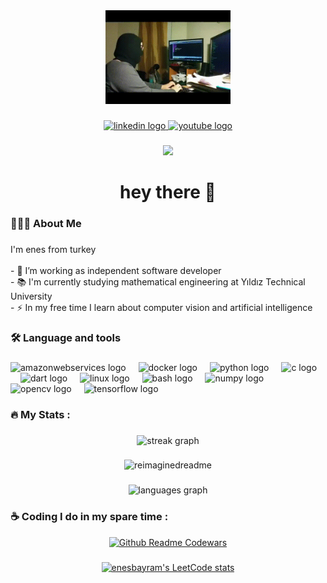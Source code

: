 <div align="center">
  <img height="150" src="profile.gif"  />
</div>

###


<div align="center">
  <a href="https://www.linkedin.com/in/enes-bayram-ab4b46208/" target="_blank">
    <img src="https://img.shields.io/static/v1?message=LinkedIn&logo=linkedin&label=&color=0077B5&logoColor=white&labelColor=&style=for-the-badge" height="25" alt="linkedin logo"  />
  </a>
  <a href="https://www.youtube.com/channel/UC2orIgI4ObFsHsU1dHUp6lg" target="_blank">
    <img src="https://img.shields.io/static/v1?message=Youtube&logo=youtube&label=&color=FF0000&logoColor=white&labelColor=&style=for-the-badge" height="25" alt="youtube logo"  />
  </a>
</div>

###

<div align="center">
  <img src="https://profile-counter.glitch.me/bayramenes/count.svg?"  />
</div>

###

<h1 align="center">hey there 👋</h1>

###

<h3 align="left">🧑🏼‍💻  About Me</h3>

###

<p align="left">I'm enes from turkey<br><br>- 🔭 I’m working as independent software developer<br>- 📚 I'm currently studying mathematical engineering at Yıldız Technical University<br>- ⚡ In my free time I learn about computer vision and artificial intelligence</p>

###

<h3 align="left">🛠 Language and tools</h3>

###

<div align="left">
  <img src="https://cdn.jsdelivr.net/gh/devicons/devicon/icons/amazonwebservices/amazonwebservices-original.svg" height="40" alt="amazonwebservices logo"  />
  <img width="12" />
  <img src="https://cdn.jsdelivr.net/gh/devicons/devicon/icons/docker/docker-plain-wordmark.svg" height="40" alt="docker logo"  />
  <img width="12" />
  <img src="https://cdn.jsdelivr.net/gh/devicons/devicon/icons/python/python-original.svg" height="40" alt="python logo"  />
  <img width="12" />
  <img src="https://cdn.jsdelivr.net/gh/devicons/devicon/icons/c/c-original.svg" height="40" alt="c logo"  />
  <img width="12" />
  <img src="https://cdn.jsdelivr.net/gh/devicons/devicon/icons/dart/dart-original.svg" height="40" alt="dart logo"  />
  <img width="12" />
  <img src="https://cdn.jsdelivr.net/gh/devicons/devicon/icons/linux/linux-original.svg" height="40" alt="linux logo"  />
  <img width="12" />
  <img src="https://cdn.jsdelivr.net/gh/devicons/devicon/icons/bash/bash-original.svg" height="40" alt="bash logo"  />
  <img width="12" />
  <img src="https://cdn.jsdelivr.net/gh/devicons/devicon/icons/numpy/numpy-original.svg" height="40" alt="numpy logo"  />
  <img width="12" />
  <img src="https://cdn.jsdelivr.net/gh/devicons/devicon/icons/opencv/opencv-original.svg" height="40" alt="opencv logo"  />
  <img width="12" />
  <img src="https://cdn.jsdelivr.net/gh/devicons/devicon/icons/tensorflow/tensorflow-original.svg" height="40" alt="tensorflow logo"  />
</div>

###

<h3 align="left">🔥   My Stats :</h3>

###

<div align="center">
  <img src="https://streak-stats.demolab.com?user=bayramenes&locale=en&mode=daily&theme=dark&hide_border=false&border_radius=5&order=3" height="220" alt="streak graph"  />
</div>

###

<div align="center">
<img src="https://myreadme.vercel.app/api/embed/bayramenes?panels=userstatistics,toprepositories,toplanguages,commitgraph" alt="reimaginedreadme" />

###
  <img src="https://github-readme-stats.vercel.app/api/top-langs?username=bayramenes&locale=en&hide_title=false&layout=compact&card_width=320&langs_count=5&theme=dracula&hide_border=false&order=2" height="150" alt="languages graph"  />
</div>


<h3 align="left">☕️   Coding I do in my spare time :</h3>
<div align = "center">

[![Github Readme Codewars](https://codewars-stats-ignacio-cuadra.vercel.app/?username=bayramenes&theme=dark)](https://github.com/ignacio-cuadra/github-readme-codewars)

###

[![enesbayram's LeetCode stats](https://leetcode-stats-six.vercel.app/?username=enesbayram&theme=dark)](https://github.com/KnlnKS/leetcode-stats)

  
</div>
